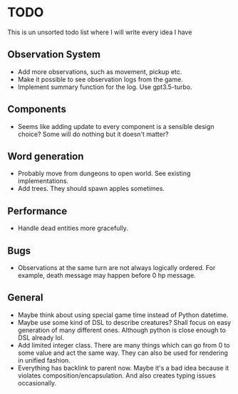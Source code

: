 # TODO

This is un unsorted todo list where I will write every idea I have

## Observation System
* Add more observations, such as movement, pickup etc.
* Make it possible to see observation logs from the game.
* Implement summary function for the log. Use gpt3.5-turbo.

## Components
* Seems like adding update to every component is a sensible design choice? Some will do nothing but it doesn't matter?

## Word generation
* Probably move from dungeons to open world. See existing implementations.
* Add trees. They should spawn apples sometimes.

## Performance
* Handle dead entities more gracefully.

## Bugs
* Observations at the same turn are not always logically ordered. For example, death message may happen before 0 hp message.

## General
* Maybe think about using special game time instead of Python datetime.
* Maybe use some kind of DSL to describe creatures? Shall focus on easy generation of many different ones. Although python is close enough to DSL already lol.
* Add limited integer class. There are many things which can go from 0 to some value and act the same way. They can also be used for rendering in unified fashion.
* Everything has backlink to parent now. Maybe it's a bad idea because it violates composition/encapsulation. And also creates typing issues occasionally.

